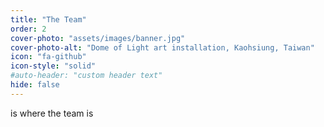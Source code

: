 ```yaml
---
title: "The Team" 
order: 2
cover-photo: "assets/images/banner.jpg"
cover-photo-alt: "Dome of Light art installation, Kaohsiung, Taiwan"
icon: "fa-github"
icon-style: "solid"
#auto-header: "custom header text"
hide: false
---
```


is where the team is